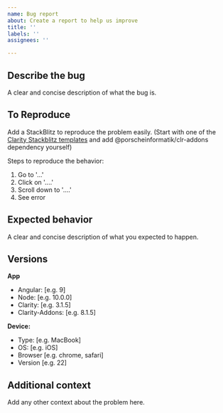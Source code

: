 ```yaml
---
name: Bug report
about: Create a report to help us improve
title: ''
labels: ''
assignees: ''

---
```


## Describe the bug
A clear and concise description of what the bug is.

## To Reproduce
Add a StackBlitz to reproduce the problem easily. (Start with one of the [Clarity Stackblitz templates](https://stackblitz.com/@clr-team) and add @porscheinformatik/clr-addons dependency yourself)

Steps to reproduce the behavior:

1.  Go to '...'
2.  Click on '....'
3.  Scroll down to '....'
4.  See error

## Expected behavior
A clear and concise description of what you expected to happen.

## Versions

**App**

- Angular: [e.g. 9]
- Node: [e.g. 10.0.0]
- Clarity: [e.g. 3.1.5]
- Clarity-Addons: [e.g. 8.1.5]

**Device:**

- Type: [e.g. MacBook]
- OS: [e.g. iOS]
- Browser [e.g. chrome, safari]
- Version [e.g. 22]

## Additional context
Add any other context about the problem here.

